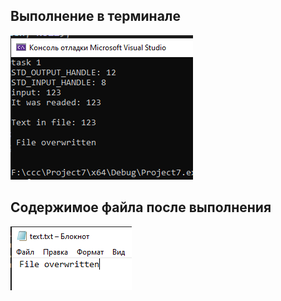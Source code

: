 ## Выполнение в терминале
![alt text](/img/2.png)

## Содержимое файла после выполнения
![alt text](/img/1.png)
